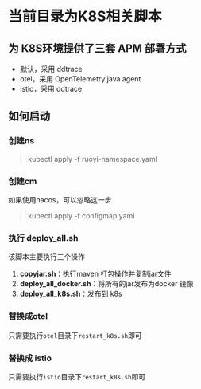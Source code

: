 # 当前目录为K8S相关脚本

## 为 K8S环境提供了三套 APM 部署方式

- 默认，采用 ddtrace
- otel，采用 OpenTelemetry java agent 
- istio，采用 ddtrace

## 如何启动

### 创建ns

> kubectl apply -f ruoyi-namespace.yaml

### 创建cm

如果使用nacos，可以忽略这一步

> kubectl apply -f configmap.yaml

### 执行 deploy_all.sh

该脚本主要执行三个操作
1. **copyjar.sh**：执行maven 打包操作并复制jar文件
2. **deploy_all_docker.sh**：将所有的jar发布为docker 镜像
3. **deploy_all_k8s.sh**：发布到 k8s

### 替换成otel
只需要执行`otel`目录下`restart_k8s.sh`即可

### 替换成 istio
只需要执行`istio`目录下`restart_k8s.sh`即可
	